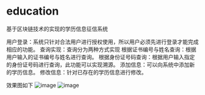 # education

基于区块链技术的实现的学历信息征信系统

用户登录：系统只针对合法用户进行授权使用，所以用户必须先进行登录才能完成相应的功能。
查询实现：查询分为两种方式实现
根据证书编号与姓名查询：根据用户输入的证书编号与姓名进行查询。
根据身份证号码查询：根据用户输入指定的身份证号码进行查询，此功能可以实现溯源。
添加信息：可以向系统中添加新的学历信息。
修改信息：针对已存在的学历信息进行修改。

效果图如下
![image](https://github.com/shengyun1991/education/tree/master/img/html_login.png)
![image](https://github.com/shengyun1991/education/tree/master/img/html_addEdu_info.png)
